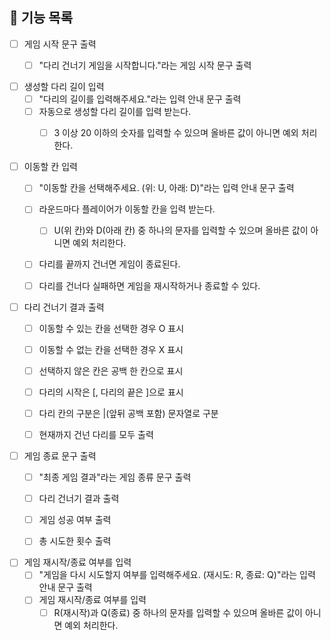 ## 🚀 기능 목록

- [ ] 게임 시작 문구 출력
    - [ ] "다리 건너기 게임을 시작합니다."라는 게임 시작 문구 출력


- [ ] 생성할 다리 길이 입력
    - [ ] "다리의 길이를 입력해주세요."라는 입력 안내 문구 출력
    - [ ] 자동으로 생성할 다리 길이를 입력 받는다.
        - [ ] 3 이상 20 이하의 숫자를 입력할 수 있으며 올바른 값이 아니면 예외 처리한다.


- [ ] 이동할 칸 입력
    - [ ] "이동할 칸을 선택해주세요. (위: U, 아래: D)"라는 입력 안내 문구 출력
    - [ ] 라운드마다 플레이어가 이동할 칸을 입력 받는다.
        - [ ] U(위 칸)와 D(아래 칸) 중 하나의 문자를 입력할 수 있으며 올바른 값이 아니면 예외 처리한다.
    - [ ] 다리를 끝까지 건너면 게임이 종료된다.
    - [ ] 다리를 건너다 실패하면 게임을 재시작하거나 종료할 수 있다.


- [ ] 다리 건너기 결과 출력
    - [ ] 이동할 수 있는 칸을 선택한 경우 O 표시
    - [ ] 이동할 수 없는 칸을 선택한 경우 X 표시
    - [ ] 선택하지 않은 칸은 공백 한 칸으로 표시
    - [ ] 다리의 시작은 [, 다리의 끝은 ]으로 표시
    - [ ] 다리 칸의 구분은 |(앞뒤 공백 포함) 문자열로 구분
    - [ ] 현재까지 건넌 다리를 모두 출력


- [ ] 게임 종료 문구 출력
    - [ ] "최종 게임 결과"라는 게임 종류 문구 출력
    - [ ] 다리 건너기 결과 출력
    - [ ] 게임 성공 여부 출력
    - [ ] 총 시도한 횟수 출력


- [ ] 게임 재시작/종료 여부를 입력
    - [ ] "게임을 다시 시도할지 여부를 입력해주세요. (재시도: R, 종료: Q)"라는 입력 안내 문구 출력
    - [ ] 게임 재시작/종료 여부를 입력
        - [ ] R(재시작)과 Q(종료) 중 하나의 문자를 입력할 수 있으며 올바른 값이 아니면 예외 처리한다.